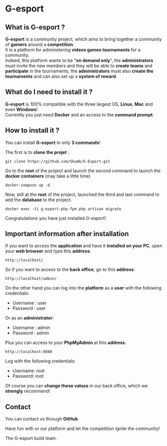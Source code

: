 # G-esport

## What is G-esport ?

**G-esport** is a community project, which aims to bring together a community of **gamers** around a **competition**.<br/>
It is a platform for administering **videos games tournaments** for a community.<br/>
Indeed, this platform wants to be "**on demand only**", the **administrators** must invite the new members and they will be able to **create teams** and **participate** in the tournaments, the **administrators** must also **create the tournaments** and can also set up a **system of reward**.

## What do I need to install it ?

**G-esport** is 100% compatible with the three largest OS, **Linux**, **Mac** and even **Windows**!<br/>
Currently you just need **Docker** and an access to the **command prompt**.

## How to install it ?

You can install **G-esport** in only **3 commands**!

The first is to **clone the projet** : 

	git clone https://github.com/Skumb/G-Esport.git

Go to the **root** of the project and launch the second command to launch the **docker containers** (may take a little time)

	docker-compose up -d

Now, still at the **root** of the project, launched the third and last command to add the **database** to the project.

	docker exec -ti g-esport-php-fpm php artisan migrate

Congratulations you have just installed G-esport!

## Important information after installation

If you want to access the **application** and have it **installed on your PC**, open your **web browser** and type this **address**:
	
	http://localhost/

So if you want to access to the **back office**, go to this **address**:

	http://localhost/admin/


On the other hand you can log into the **platform** as a **user** with the following credentials:

- Username : user
- Password : user

Or as an **administrator**:

- Username : admin
- Password : admin

Plus you can access to your **PhpMyAdmin** at this **address**:

	http://localhost:8080

Log with the following credentials:

- Username: root
- Password: root

Of course you can **change these values** in our back office, which we **strongly** recommend!

## Contact

You can contact us through **GitHub**

Have fun with or our platform and let the competition ignite the community!

The G-esport build team.





